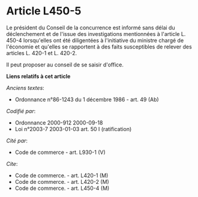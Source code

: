 # Article L450-5

Le président du Conseil de la concurrence est informé sans délai du déclenchement et de l'issue des investigations
mentionnées à l'article L. 450-4 lorsqu'elles ont été diligentées à l'initiative du ministre chargé de l'économie et qu'elles
se rapportent à des faits susceptibles de relever des articles L. 420-1 et L. 420-2.

Il peut proposer au conseil de se saisir d'office.

**Liens relatifs à cet article**

_Anciens textes_:

  - Ordonnance n°86-1243 du 1 décembre 1986 - art. 49 (Ab)

_Codifié par_:

  - Ordonnance 2000-912 2000-09-18
  - Loi n°2003-7 2003-01-03 art. 50 I (ratification)

_Cité par_:

  - Code de commerce - art. L930-1 (V)

_Cite_:

  - Code de commerce. - art. L420-1 (M)
  - Code de commerce. - art. L420-2 (M)
  - Code de commerce. - art. L450-4 (M)
